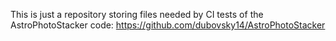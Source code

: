 This is just a repository storing files needed by CI tests of the AstroPhotoStacker code: https://github.com/dubovsky14/AstroPhotoStacker
